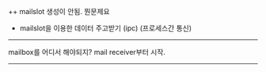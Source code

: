 ++ mailslot 생성이 안됨. 뭔문제요
+ mailslot을 이용한 데이터 주고받기 (ipc) (프로세스간 통신)
----
mailbox를 어디서 해야되지?
mail receiver부터 시작.


----
